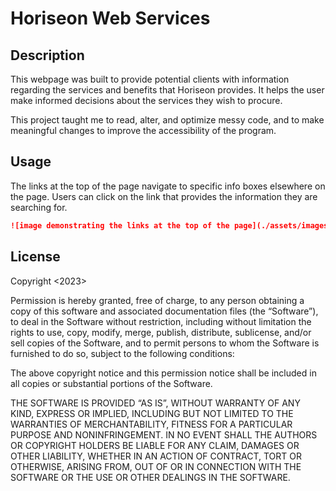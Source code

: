 # Horiseon Web Services

## Description
This webpage was built to provide potential clients with information regarding the services and benefits that Horiseon provides. It helps the user make informed decisions about the services they wish to procure. 

This project taught me to read, alter, and optimize messy code, and to make meaningful changes to improve the accessibility of the program. 

## Usage
The links at the top of the page navigate to specific info boxes elsewhere on the page. Users can click on the link that provides the information they are searching for. 

```md
![image demonstrating the links at the top of the page](./assets/images/Screenshot%202023-07-20%20142256.png)
```

## License
Copyright <2023> <Jason Navon>

Permission is hereby granted, free of charge, to any person obtaining a copy of this software and associated documentation files (the “Software”), to deal in the Software without restriction, including without limitation the rights to use, copy, modify, merge, publish, distribute, sublicense, and/or sell copies of the Software, and to permit persons to whom the Software is furnished to do so, subject to the following conditions:

The above copyright notice and this permission notice shall be included in all copies or substantial portions of the Software.

THE SOFTWARE IS PROVIDED “AS IS”, WITHOUT WARRANTY OF ANY KIND, EXPRESS OR IMPLIED, INCLUDING BUT NOT LIMITED TO THE WARRANTIES OF MERCHANTABILITY, FITNESS FOR A PARTICULAR PURPOSE AND NONINFRINGEMENT. IN NO EVENT SHALL THE AUTHORS OR COPYRIGHT HOLDERS BE LIABLE FOR ANY CLAIM, DAMAGES OR OTHER LIABILITY, WHETHER IN AN ACTION OF CONTRACT, TORT OR OTHERWISE, ARISING FROM, OUT OF OR IN CONNECTION WITH THE SOFTWARE OR THE USE OR OTHER DEALINGS IN THE SOFTWARE.
